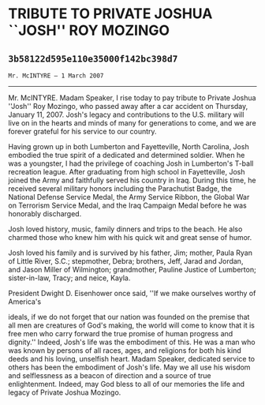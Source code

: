 # TRIBUTE TO PRIVATE JOSHUA ``JOSH'' ROY MOZINGO
## `3b58122d595e110e35000f142bc398d7`
`Mr. McINTYRE — 1 March 2007`

---


Mr. McINTYRE. Madam Speaker, I rise today to pay tribute to Private 
Joshua ''Josh'' Roy Mozingo, who passed away after a car accident on 
Thursday, January 11, 2007. Josh's legacy and contributions to the U.S. 
military will live on in the hearts and minds of many for generations 
to come, and we are forever grateful for his service to our country.

Having grown up in both Lumberton and Fayetteville, North Carolina, 
Josh embodied the true spirit of a dedicated and determined soldier. 
When he was a youngster, I had the privilege of coaching Josh in 
Lumberton's T-ball recreation league. After graduating from high school 
in Fayetteville, Josh joined the Army and faithfully served his country 
in Iraq. During this time, he received several military honors 
including the Parachutist Badge, the National Defense Service Medal, 
the Army Service Ribbon, the Global War on Terrorism Service Medal, and 
the Iraq Campaign Medal before he was honorably discharged.

Josh loved history, music, family dinners and trips to the beach. He 
also charmed those who knew him with his quick wit and great sense of 
humor.

Josh loved his family and is survived by his father, Jim; mother, 
Paula Ryan of Little River, S.C.; stepmother, Debra; brothers, Jeff, 
Jarad and Jordan, and Jason Miller of Wilmington; grandmother, Pauline 
Justice of Lumberton; sister-in-law, Tracy; and neice, Kayla.

President Dwight D. Eisenhower once said, ''If we make ourselves 
worthy of America's


ideals, if we do not forget that our nation was founded on the premise 
that all men are creatures of God's making, the world will come to know 
that it is free men who carry forward the true promise of human 
progress and dignity.'' Indeed, Josh's life was the embodiment of this. 
He was a man who was known by persons of all races, ages, and religions 
for both his kind deeds and his loving, unselfish heart. Madam Speaker, 
dedicated service to others has been the embodiment of Josh's life. May 
we all use his wisdom and selflessness as a beacon of direction and a 
source of true enlightenment. Indeed, may God bless to all of our 
memories the life and legacy of Private Joshua Mozingo.
